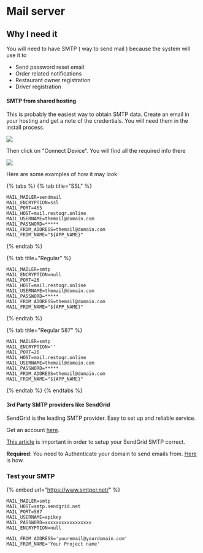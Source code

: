 # Mail server

## Why I need it

You will need to have SMTP ( way to send mail ) because the system will use it to

* Send password reset email
* Order related notifications
* Restaurant owner registration
* Driver registration

#### SMTP from shared hosting

This is probably the easiest way to obtain SMTP data. Create an email in your hosting and get a note of the credentials. You will need them in the install process.

![](https://i.imgur.com/t9Awl7B.png)

Then click on "Connect Device". You will find all the required info there

![](https://i.imgur.com/QPpwKY2.png)

Here are some examples of how it may look

{% tabs %}
{% tab title="SSL" %}
```
MAIL_MAILER=sendmail
MAIL_ENCRYPTION=ssl
MAIL_PORT=465
MAIL_HOST=mail.restoqr.online
MAIL_USERNAME=themail@domain.com
MAIL_PASSWORD=*****
MAIL_FROM_ADDRESS=themail@domain.com
MAIL_FROM_NAME="${APP_NAME}"
```
{% endtab %}

{% tab title="Regular" %}
```
MAIL_MAILER=smtp
MAIL_ENCRYPTION=null
MAIL_PORT=26
MAIL_HOST=mail.restoqr.online
MAIL_USERNAME=themail@domain.com
MAIL_PASSWORD=*****
MAIL_FROM_ADDRESS=themail@domain.com
MAIL_FROM_NAME="${APP_NAME}"
```
{% endtab %}

{% tab title="Regular 587" %}
```
MAIL_MAILER=smtp
MAIL_ENCRYPTION=''
MAIL_PORT=26
MAIL_HOST=mail.restoqr.online
MAIL_USERNAME=themail@domain.com
MAIL_PASSWORD=*****
MAIL_FROM_ADDRESS=themail@domain.com
MAIL_FROM_NAME="${APP_NAME}"
```
{% endtab %}
{% endtabs %}

#### 3rd Party SMTP providers like SendGrid

SendGrid is the leading SMTP provider. Easy to set up and reliable service.

Get an account [here](https://sendgrid.com/).

[This article](https://sendgrid.com/docs/API\_Reference/SMTP\_API/integrating\_with\_the\_smtp\_api.html) is important in order to setup your SendGrid SMTP correct.

**Required**: You need to Authenticate your domain to send emails from. [Here](https://sendgrid.com/docs/ui/account-and-settings/how-to-set-up-domain-authentication/) is how.

### Test your SMTP

{% embed url="https://www.smtper.net/" %}

```
MAIL_MAILER=smtp
MAIL_HOST=smtp.sendgrid.net
MAIL_PORT=587
MAIL_USERNAME=apikey
MAIL_PASSWORD=xxxxxxxxxxxxxxxxx
MAIL_ENCRYPTION=null

MAIL_FROM_ADDRESS='youremail@yourdomain.com'
MAIL_FROM_NAME='Your Project name'
```
